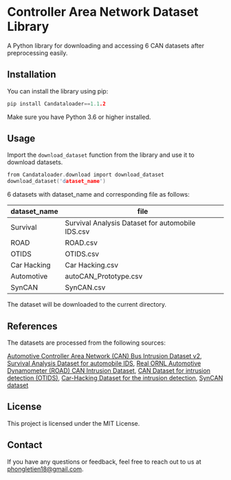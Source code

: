 # Controller Area Network Dataset Library
A Python library for downloading and accessing 6 CAN datasets after preprocessing easily.
## Installation
You can install the library using pip:
```c
pip install Candataloader==1.1.2
```
Make sure you have Python 3.6 or higher installed.
## Usage
Import the `download_dataset` function from the library and use it to download datasets.
```c
from Candataloader.download import download_dataset
download_dataset('dataset_name')
```
6 datasets with dataset_name and corresponding file as follows: 

|dataset_name   |file   |
|---|---|
|Survival   |Survival Analysis Dataset for automobile IDS.csv|
|ROAD   |ROAD.csv|
|OTIDS   |OTIDS.csv|
|Car Hacking  |Car Hacking.csv|
|Automotive   |autoCAN_Prototype.csv|
|SynCAN   |SynCAN.csv|

The dataset will be downloaded to the current directory.
## References
The datasets are processed from the following sources:

[Automotive Controller Area Network (CAN) Bus Intrusion Dataset v2](https://data.4tu.nl/articles/dataset/Automotive_Controller_Area_Network_CAN_Bus_Intrusion_Dataset/12696950/2),
[Survival Analysis Dataset for automobile IDS](https://ocslab.hksecurity.net/Datasets/survival-ids),
[Real ORNL Automotive Dynamometer (ROAD) CAN Intrusion Dataset](https://0xsam.com/road/),
[CAN Dataset for intrusion detection (OTIDS)](https://ocslab.hksecurity.net/Dataset/CAN-intrusion-dataset),
[Car-Hacking Dataset for the intrusion detection](https://ocslab.hksecurity.net/Datasets/car-hacking-dataset),
[SynCAN dataset](https://github.com/etas/SynCAN)
## License
This project is licensed under the MIT License.
## Contact
If you have any questions or feedback, feel free to reach out to us at phongletien18@gmail.com.
